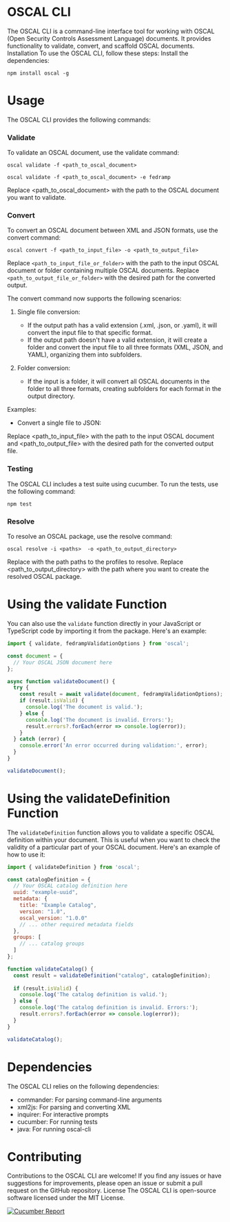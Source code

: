 # OSCAL CLI
The OSCAL CLI is a command-line interface tool for working with OSCAL (Open Security Controls Assessment Language) documents. It provides functionality to validate, convert, and scaffold OSCAL documents.
Installation
To use the OSCAL CLI, follow these steps:
Install the dependencies:
```
npm install oscal -g
```

# Usage
The OSCAL CLI provides the following commands:
### Validate
To validate an OSCAL document, use the validate command:
```
oscal validate -f <path_to_oscal_document>

oscal validate -f <path_to_oscal_document> -e fedramp

```
Replace <path_to_oscal_document> with the path to the OSCAL document you want to validate.
### Convert
To convert an OSCAL document between XML and JSON formats, use the convert command:
```
oscal convert -f <path_to_input_file> -o <path_to_output_file>
```

Replace `<path_to_input_file_or_folder>` with the path to the input OSCAL document or folder containing multiple OSCAL documents. Replace `<path_to_output_file_or_folder>` with the desired path for the converted output.

The convert command now supports the following scenarios:

1. Single file conversion:
   - If the output path has a valid extension (.xml, .json, or .yaml), it will convert the input file to that specific format.
   - If the output path doesn't have a valid extension, it will create a folder and convert the input file to all three formats (XML, JSON, and YAML), organizing them into subfolders.

2. Folder conversion:
   - If the input is a folder, it will convert all OSCAL documents in the folder to all three formats, creating subfolders for each format in the output directory.

Examples:

- Convert a single file to JSON:

Replace <path_to_input_file> with the path to the input OSCAL document and <path_to_output_file> with the desired path for the converted output file.
### Testing
The OSCAL CLI includes a test suite using cucumber. To run the tests, use the following command:
```
npm test
```
### Resolve
To resolve an OSCAL package, use the resolve command:
```
oscal resolve -i <paths>  -o <path_to_output_directory>
```
Replace <paths> with the path paths to the profiles to resolve.
Replace <path_to_output_directory> with the path where you want to create the resolved OSCAL package.



# Using the validate Function

You can also use the `validate` function directly in your JavaScript or TypeScript code by importing it from the package. Here's an example:

```javascript
import { validate, fedrampValidationOptions } from 'oscal';

const document = {
  // Your OSCAL JSON document here
};

async function validateDocument() {
  try {
    const result = await validate(document, fedrampValidationOptions);
    if (result.isValid) {
      console.log('The document is valid.');
    } else {
      console.log('The document is invalid. Errors:');
      result.errors?.forEach(error => console.log(error));
    }
  } catch (error) {
    console.error('An error occurred during validation:', error);
  }
}

validateDocument();
```

# Using the validateDefinition Function

The `validateDefinition` function allows you to validate a specific OSCAL definition within your document. This is useful when you want to check the validity of a particular part of your OSCAL document. Here's an example of how to use it:

```javascript
import { validateDefinition } from 'oscal';

const catalogDefinition = {
  // Your OSCAL catalog definition here
  uuid: "example-uuid",
  metadata: {
    title: "Example Catalog",
    version: "1.0",
    oscal_version: "1.0.0"
    // ... other required metadata fields
  },
  groups: [
    // ... catalog groups
  ]
};

function validateCatalog() {
  const result = validateDefinition("catalog", catalogDefinition);
  
  if (result.isValid) {
    console.log('The catalog definition is valid.');
  } else {
    console.log('The catalog definition is invalid. Errors:');
    result.errors?.forEach(error => console.log(error));
  }
}

validateCatalog();
```
# Dependencies
The OSCAL CLI relies on the following dependencies:

- commander: For parsing command-line arguments
- xml2js: For parsing and converting XML
- inquirer: For interactive prompts
- cucumber: For running tests
- java: For running oscal-cli 


# Contributing
Contributions to the OSCAL CLI are welcome! If you find any issues or have suggestions for improvements, please open an issue or submit a pull request on the GitHub repository.
License
The OSCAL CLI is open-source software licensed under the MIT License.

[![Cucumber Report](https://github.com/GSA/oscal-js/actions/workflows/cucumber-report.yaml/badge.svg)](https://github.com/GSA/oscal-js/actions/workflows/cucumber-tests.yaml)